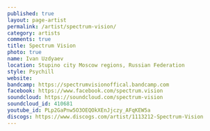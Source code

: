 ```yaml
---
published: true
layout: page-artist
permalink: /artist/spectrum-vision/
category: artists
comments: true
title: Spectrum Vision
photo: true
name: Ivan Uzdyaev
location: Stupino city Moscow regions, Russian Federation
style: Psychill
website: 
bandcamp: https://spectrumvisionoffical.bandcamp.com
facebook: https://www.facebook.com/spectrum.vision
soundcloud: https://soundcloud.com/spectrum-vision
soundcloud_id: 410681
youtube_id: PLp2GaPnw5O3OEQOkXEnJjczy_AFqKEW5a
discogs: https://www.discogs.com/artist/1113212-Spectrum-Vision
---
```

